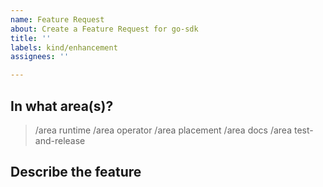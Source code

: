 ```yaml
---
name: Feature Request
about: Create a Feature Request for go-sdk
title: ''
labels: kind/enhancement
assignees: ''

---
```

<!-- If you need to report a security issue with Dapr, send an email to daprct@microsoft.com. -->
## In what area(s)?

<!-- Remove the '> ' to select -->

> /area runtime
> /area operator
> /area placement
> /area docs
> /area test-and-release

## Describe the feature
